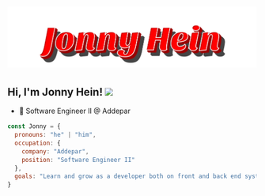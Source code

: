 <h1 align="center">
  <img src="https://raw.githubusercontent.com/JonnyHein/JonnyHein/main/name.svg" alt="Jonny Hein" />
</h1>

<h2> Hi, I'm Jonny Hein! <img src="https://media.giphy.com/media/3owyplYLWlGFQk9mF2/giphy.gif" width="80"></h2>

- 👥 Software Engineer II @ Addepar


```javascript
const Jonny = {
  pronouns: "he" | "him",
  occupation: {
    company: "Addepar",
    position: "Software Engineer II"
  },
  goals: "Learn and grow as a developer both on front and back end systems"
}
```
